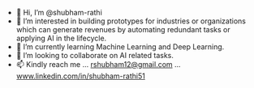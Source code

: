 - 👋 Hi, I’m @shubham-rathi
- 👀 I’m interested in building prototypes for industries or organizations which can generate revenues by automating redundant tasks or applying AI in the lifecycle.
- 🌱 I’m currently learning Machine Learning and Deep Learning. 
- 💞️ I’m looking to collaborate on AI related tasks.
- 📫 Kindly reach me ... rshubham12@gmail.com ... www.linkedin.com/in/shubham-rathi51
 

<!---
shubham-rathi/shubham-rathi is a ✨ special ✨ repository because its `README.md` (this file) appears on your GitHub profile.
You can click the Preview link to take a look at your changes.
--->
